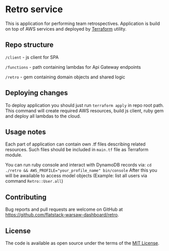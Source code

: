# Retro service

This is application for performing team retrospectives.
Application is build on top of AWS services and deployed by [Terraform](https://www.terraform.io/) utility.

## Repo structure

`/client` - js client for SPA

`/functions` - path containing lambdas for Api Gateway endpoints

`/retro` - gem containing domain objects and shared logic

## Deploying changes

To deploy application you should just run `terraform apply` in repo root path.
This command will create required AWS resources, build js client, ruby gem and deploy all lambdas to the cloud.

## Usage notes

Each part of application can contain own .tf files describing related resources. 
Such files should be included in `main.tf` file as Terraform module.

You can run ruby console and interact with DynamoDB records via:
`cd ./retro && AWS_PROFILE="your_profile_name" bin/console`
After this you will be awailable to access model objects (Example: list all users via command `Retro::User.all`)

## Contributing

Bug reports and pull requests are welcome on GitHub at https://github.com/flatstack-warsaw-dashboard/retro.

## License

The code is available as open source under the terms of the [MIT License](https://opensource.org/licenses/MIT).
